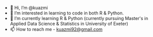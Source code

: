 - 👋 Hi, I’m @kuazmi
- 👀 I’m interested in learning to code in both R & Python. 
- 🌱 I’m currently learning R & Python (currently pursuing Master's in Applied Data Science & Statistics in University of Exeter)
- 📫 How to reach me - kuazmi92@gmail.com

<!---
kuazmi/kuazmi is a ✨ special ✨ repository because its `README.md` (this file) appears on your GitHub profile.
You can click the Preview link to take a look at your changes.
--->
